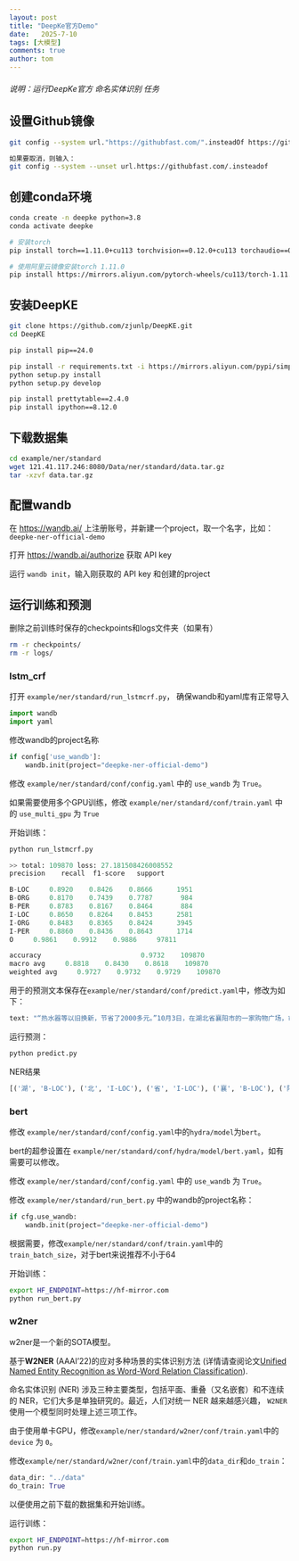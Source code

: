 ```yaml
---
layout: post
title: "DeepKe官方Demo"
date:   2025-7-10
tags: [大模型]
comments: true
author: tom
---
```


###### 说明：运行DeepKe官方 命名实体识别 任务

<!-- more -->

## 设置Github镜像

```bash
git config --system url."https://githubfast.com/".insteadOf https://github.com/

如果要取消，则输入：
git config --system --unset url.https://githubfast.com/.insteadof
```

## 创建conda环境

```bash
conda create -n deepke python=3.8
conda activate deepke

# 安装torch
pip install torch==1.11.0+cu113 torchvision==0.12.0+cu113 torchaudio==0.11.0 --extra-index-url https://download.pytorch.org/whl/cu113

# 使用阿里云镜像安装torch 1.11.0
pip install https://mirrors.aliyun.com/pytorch-wheels/cu113/torch-1.11.0+cu113-cp38-cp38-linux_x86_64.whl https://mirrors.aliyun.com/pytorch-wheels/cu113/torchvision-0.12.0+cu113-cp38-cp38-linux_x86_64.whl https://mirrors.aliyun.com/pytorch-wheels/cu113/torchaudio-0.11.0+cu113-cp38-cp38-linux_x86_64.whl -i https://mirrors.aliyun.com/pypi/simple/
```

## 安装DeepKE

```bash
git clone https://github.com/zjunlp/DeepKE.git
cd DeepKE

pip install pip==24.0

pip install -r requirements.txt -i https://mirrors.aliyun.com/pypi/simple/
python setup.py install
python setup.py develop

pip install prettytable==2.4.0
pip install ipython==8.12.0
```

## 下载数据集

```bash
cd example/ner/standard
wget 121.41.117.246:8080/Data/ner/standard/data.tar.gz
tar -xzvf data.tar.gz
```

## 配置wandb

在 https://wandb.ai/ 上注册账号，并新建一个project，取一个名字，比如：`deepke-ner-official-demo`

打开 https://wandb.ai/authorize 获取 API key

运行 `wandb init`，输入刚获取的 API key 和创建的project

## 运行训练和预测

删除之前训练时保存的checkpoints和logs文件夹（如果有）

```bash
rm -r checkpoints/
rm -r logs/
```

### lstm_crf

打开 `example/ner/standard/run_lstmcrf.py`， 确保wandb和yaml库有正常导入

```python
import wandb
import yaml
```

修改wandb的project名称

```python
if config['use_wandb']:
    wandb.init(project="deepke-ner-official-demo")
```

修改 `example/ner/standard/conf/config.yaml` 中的 `use_wandb` 为 `True`。

如果需要使用多个GPU训练，修改 `example/ner/standard/conf/train.yaml` 中的 `use_multi_gpu` 为 `True`

开始训练：

```python
python run_lstmcrf.py

>> total: 109870 loss: 27.181508426008552
precision    recall  f1-score   support

B-LOC     0.8920    0.8426    0.8666      1951
B-ORG     0.8170    0.7439    0.7787       984
B-PER     0.8783    0.8167    0.8464       884
I-LOC     0.8650    0.8264    0.8453      2581
I-ORG     0.8483    0.8365    0.8424      3945
I-PER     0.8860    0.8436    0.8643      1714
O     0.9861    0.9912    0.9886     97811

accuracy                         0.9732    109870
macro avg     0.8818    0.8430    0.8618    109870
weighted avg     0.9727    0.9732    0.9729    109870
```

用于的预测文本保存在`example/ner/standard/conf/predict.yaml`中，修改为如下：

```python
text: "“热水器等以旧换新，节省了2000多元。”10月3日，在湖北省襄阳市的一家购物广场，市民金煜轻触手机，下单、付款、登记。湖北着力推动大规模设备更新和消费品以旧换新。“力争到今年底，全省汽车报废更新、置换更新分别达到4.5万辆、12.5万辆，家电以旧换新170万套。”湖北省商务厅厅长龙小红介绍。"
```

运行预测：

```python
python predict.py
```

NER结果

```python
[('湖', 'B-LOC'), ('北', 'I-LOC'), ('省', 'I-LOC'), ('襄', 'B-LOC'), ('阳', 'I-LOC'), ('市', 'I-LOC'), ('场', 'I-LOC'), ('煜', 'I-PER'), ('湖', 'B-ORG'), ('北', 'I-ORG'), ('省', 'I-ORG'), ('商', 'I-ORG'), ('务', 'I-ORG'), ('厅', 'I-ORG'), ('厅', 'I-ORG'), ('龙', 'B-PER'), ('小', 'I-PER'), ('红', 'I-PER')]
```

### bert

修改 `example/ner/standard/conf/config.yaml`中的`hydra/model`为`bert`。

bert的超参设置在 `example/ner/standard/conf/hydra/model/bert.yaml`，如有需要可以修改。

修改 `example/ner/standard/conf/config.yaml` 中的 `use_wandb` 为 `True`。

修改 `example/ner/standard/run_bert.py` 中的wandb的project名称：

```python
if cfg.use_wandb:
    wandb.init(project="deepke-ner-official-demo")
```

根据需要，修改`example/ner/standard/conf/train.yaml`中的`train_batch_size`，对于bert来说推荐不小于64

开始训练：

```bash
export HF_ENDPOINT=https://hf-mirror.com
python run_bert.py
```

### w2ner

w2ner是一个新的SOTA模型。

基于**W2NER** (AAAI’22)的应对多种场景的实体识别方法 (详情请查阅论文[Unified Named Entity Recognition as Word-Word Relation Classification](https://arxiv.org/pdf/2112.10070.pdf)).

命名实体识别 (NER) 涉及三种主要类型，包括平面、重叠（又名嵌套）和不连续的 NER，它们大多是单独研究的。最近，人们对统一 NER 越来越感兴趣， `W2NER`使用一个模型同时处理上述三项工作。

由于使用单卡GPU，修改`example/ner/standard/w2ner/conf/train.yaml`中的 `device` 为 `0`。

修改`example/ner/standard/w2ner/conf/train.yaml`中的`data_dir`和`do_train`：

```python
data_dir: "../data"
do_train: True
```

以便使用之前下载的数据集和开始训练。

运行训练：

```bash
export HF_ENDPOINT=https://hf-mirror.com
python run.py
```

